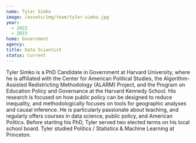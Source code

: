 ```yaml
---
name: Tyler Simko
image: /assets/img/team/tyler-simko.jpg
year:
  - 2022
  - 2023
home: Government
agency:
title: Data Scientist
status: Current
---
```

Tyler Simko is a PhD Candidate in Government at Harvard University, where he is affiliated with the Center for American Political Studies, the Algorithm-Assisted Redistricting Methodology (ALARM) Project, and the Program on Education Policy and Governance at the Harvard Kennedy School. His research is focused on how public policy can be designed to reduce inequality, and methodologically focuses on tools for geographic analyses and causal inference. He is particularly passionate about teaching, and regularly offers courses in data science, public policy, and American Politics. Before starting his PhD, Tyler served two elected terms on his local school board. Tyler studied Politics / Statistics & Machine Learning at Princeton. 
